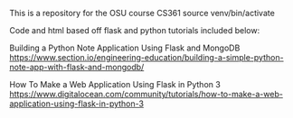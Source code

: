 This is a repository for the OSU course CS361
source venv/bin/activate

Code and html based off flask and python tutorials included below:

Building a Python Note Application Using Flask and MongoDB
https://www.section.io/engineering-education/building-a-simple-python-note-app-with-flask-and-mongodb/

How To Make a Web Application Using Flask in Python 3
https://www.digitalocean.com/community/tutorials/how-to-make-a-web-application-using-flask-in-python-3